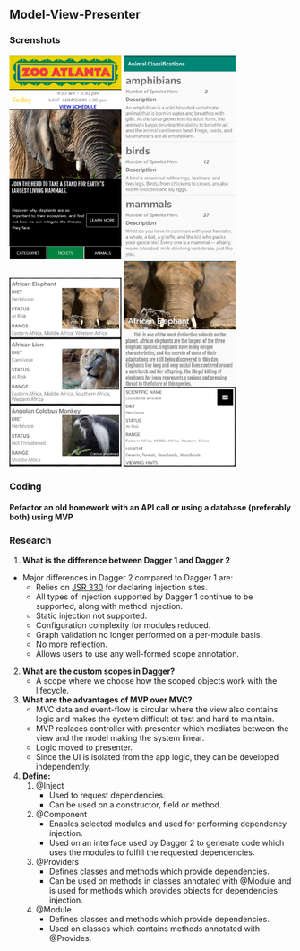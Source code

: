 ## Model-View-Presenter ##

### Screnshots ###
<p float="left">
  <img src="/screenshots/1.jpg" width="200" />
  <img src="/screenshots/2.jpg" width="200" />
  <img src="/screenshots/3.jpg" width="200" />
  <img src="/screenshots/4.jpg" width="200" />
</p>

### Coding ###
#### Refactor an old homework with an API call or using a database (preferably both) using MVP ####

### Research ###
1. <b>What is the difference between Dagger 1 and Dagger 2</b>
* Major differences in Dagger 2 compared to Dagger 1 are:
    * Relies on [JSR 330](https://jcp.org/en/jsr/detail?id=330) for declaring injection sites.
    * All types of injection supported by Dagger 1 continue to be supported, along with method injection.
    * Static injection not supported.
    * Configuration complexity for modules reduced.
    * Graph validation no longer performed on a per-module basis.
    * No more reflection.
    * Allows users to use any well-formed scope annotation.
2. <b>What are the custom scopes in Dagger?</b>
    * A scope where we choose how the scoped objects work with the lifecycle.
3. <b>What are the advantages of MVP over MVC?</b>
    * MVC data and event-flow is circular where the view also contains logic and makes the system difficult ot test and hard to maintain.
    * MVP replaces controller with presenter which mediates between the view and the model making the system linear.
    * Logic moved to presenter.
    * Since the UI is isolated from the app logic, they can be developed independently.
4. <b>Define:</b>
    1. @Inject
        * Used to request dependencies.
        * Can be used on a constructor, field or method.
    2. @Component
        * Enables selected modules and used for performing dependency injection.
        * Used on an interface used by Dagger 2 to generate code which uses the modules to fulfill the requested dependencies.
    3. @Providers
        * Defines classes and methods which provide dependencies.
        * Can be used on methods in classes annotated with @Module and is used for methods which provides objects for dependencies injection.
    4. @Module
        * Defines classes and methods which provide dependencies.
        * Used on classes which contains methods annotated with @Provides.